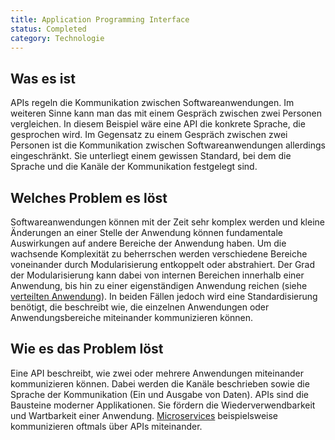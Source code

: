 ```yaml
---
title: Application Programming Interface
status: Completed
category: Technologie
---
```


## Was es ist

APIs regeln die Kommunikation zwischen Softwareanwendungen.
Im weiteren Sinne kann man das mit einem Gespräch zwischen zwei Personen vergleichen.
In diesem Beispiel wäre eine API die konkrete Sprache, die gesprochen wird.
Im Gegensatz zu einem Gespräch zwischen zwei Personen ist die Kommunikation zwischen Softwareanwendungen allerdings eingeschränkt.
Sie unterliegt einem gewissen Standard, bei dem die Sprache und die Kanäle der Kommunikation festgelegt sind.

## Welches Problem es löst

Softwareanwendungen können mit der Zeit sehr komplex werden und kleine Änderungen an einer Stelle der Anwendung können fundamentale Auswirkungen auf andere Bereiche der Anwendung haben.
Um die wachsende Komplexität zu beherrschen werden verschiedene Bereiche voneinander durch Modularisierung entkoppelt oder abstrahiert. Der Grad der Modularisierung kann dabei von internen Bereichen innerhalb einer Anwendung, bis hin zu einer eigenständigen Anwendung reichen (siehe [verteilten Anwendung](/distributed-apps/)). In beiden Fällen jedoch wird eine Standardisierung benötigt, die beschreibt wie, die einzelnen Anwendungen oder Anwendungsbereiche miteinander kommunizieren können. 

## Wie es das Problem löst

Eine API beschreibt, wie zwei oder mehrere Anwendungen miteinander kommunizieren können. Dabei werden die Kanäle beschrieben sowie die Sprache der Kommunikation (Ein und Ausgabe von Daten). 
APIs sind die Bausteine moderner Applikationen. Sie fördern die Wiederverwendbarkeit und Wartbarkeit einer Anwendung. [Microservices](/microservices/) beispielsweise kommunizieren oftmals über APIs miteinander. 